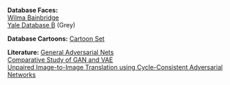 **Database Faces:**  
[Wilma Bainbridge](http://www.wilmabainbridge.com/facememorability2.html)  
[Yale Database B](http://vision.ucsd.edu/content/extended-yale-face-database-b-b) (Grey)  

**Database Cartoons:**
[Cartoon Set](https://google.github.io/cartoonset/index.html)  

**Literature:**
[General Adversarial Nets](https://papers.nips.cc/paper/5423-generative-adversarial-nets.pdf)  
[Comparative Study of GAN and VAE](https://pdfs.semanticscholar.org/76f1/3771f6914d1ef224f341f51b62f4b630e732.pdf)  
[Unpaired Image-to-Image Translation
using Cycle-Consistent Adversarial Networks](http://openaccess.thecvf.com/content_ICCV_2017/papers/Zhu_Unpaired_Image-To-Image_Translation_ICCV_2017_paper.pdf)  
